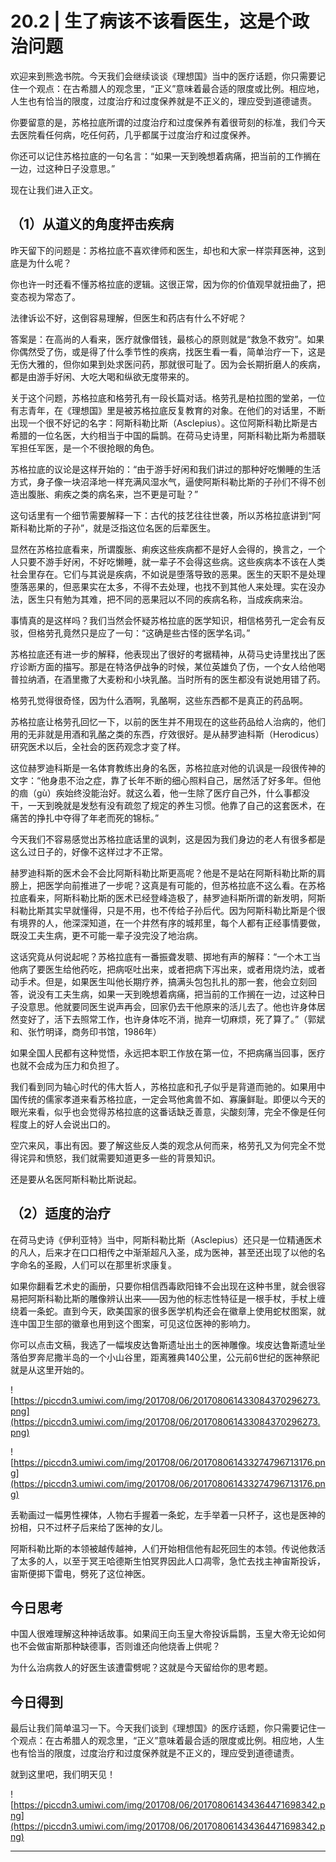 # 20.2 | 生了病该不该看医生，这是个政治问题

欢迎来到熊逸书院。今天我们会继续谈谈《理想国》当中的医疗话题，你只需要记住一个观点：在古希腊人的观念里，“正义”意味着最合适的限度或比例。相应地，人生也有恰当的限度，过度治疗和过度保养就是不正义的，理应受到道德谴责。

你要留意的是，苏格拉底所谓的过度治疗和过度保养有着很苛刻的标准，我们今天去医院看任何病，吃任何药，几乎都属于过度治疗和过度保养。

你还可以记住苏格拉底的一句名言：“如果一天到晚想着病痛，把当前的工作搁在一边，过这种日子没意思。”

现在让我们进入正文。

## （1）从道义的角度抨击疾病

昨天留下的问题是：苏格拉底不喜欢律师和医生，却也和大家一样崇拜医神，这到底是为什么呢？

你也许一时还看不懂苏格拉底的逻辑。这很正常，因为你的价值观早就扭曲了，把变态视为常态了。

法律诉讼不好，这倒容易理解，但医生和药店有什么不好呢？

答案是：在高尚的人看来，医疗就像借钱，最核心的原则就是“救急不救穷”。如果你偶然受了伤，或是得了什么季节性的疾病，找医生看一看，简单治疗一下，这是无伤大雅的，但你如果到处求医问药，那就很可耻了。因为会长期折磨人的疾病，都是由游手好闲、大吃大喝和纵欲无度带来的。

关于这个问题，苏格拉底和格劳孔有一段长篇对话。格劳孔是柏拉图的堂弟，一位有志青年，在《理想国》里是被苏格拉底反复教育的对象。在他们的对话里，不断出现一个很不好记的名字：阿斯科勒比斯（Asclepius）。这位阿斯科勒比斯是古希腊的一位名医，大约相当于中国的扁鹊。在荷马史诗里，阿斯科勒比斯为希腊联军担任军医，是一个不很抢眼的角色。

苏格拉底的议论是这样开始的：“由于游手好闲和我们讲过的那种好吃懒睡的生活方式，身子像一块沼泽地一样充满风湿水气，逼使阿斯科勒比斯的子孙们不得不创造出腹胀、痢疾之类的病名来，岂不更是可耻？”

这句话里有一个细节需要解释一下：古代的技艺往往世袭，所以苏格拉底讲到“阿斯科勒比斯的子孙”，就是泛指这位名医的后辈医生。

显然在苏格拉底看来，所谓腹胀、痢疾这些疾病都不是好人会得的，换言之，一个人只要不游手好闲，不好吃懒睡，就一辈子不会得这些病。这些疾病本不该在人类社会里存在。它们与其说是疾病，不如说是堕落导致的恶果。医生的天职不是处理堕落恶果的，但恶果实在太多，不得不去处理，也找不到其他人来处理。实在没办法，医生只有勉为其难，把不同的恶果冠以不同的疾病名称，当成疾病来治。

事情真的是这样吗？我们当然会怀疑苏格拉底的医学知识，相信格劳孔一定会有反驳，但格劳孔竟然只是应了一句：“这确是些古怪的医学名词。”

苏格拉底还有进一步的解释，他表现出了很好的考据精神，从荷马史诗里找出了医疗诊断方面的描写。那是在特洛伊战争的时候，某位英雄负了伤，一个女人给他喝普拉纳酒，在酒里撒了大麦粉和小块乳酪。当时所有的医生都没有说她用错了药。

格劳孔觉得很奇怪，因为什么酒啊，乳酪啊，这些东西都不是真正的药品啊。

苏格拉底让格劳孔回忆一下，以前的医生并不用现在的这些药品给人治病的，他们用的无非就是用酒和乳酪之类的东西，疗效很好。是从赫罗迪科斯（Herodicus）研究医术以后，全社会的医药观念才变了样。

这位赫罗迪科斯是一名体育教练出身的名医，苏格拉底对他的讥讽是一段很传神的文字：“他身患不治之症，靠了长年不断的细心照料自己，居然活了好多年。但他的痼（gù）疾始终没能治好。就这么着，他一生除了医疗自己外，什么事都没干，一天到晚就是发愁有没有疏忽了规定的养生习惯。他靠了自己的这套医术，在痛苦的挣扎中夺得了年老而死的锦标。”

今天我们不容易感觉出苏格拉底话里的讽刺，这是因为我们身边的老人有很多都是这么过日子的，好像不这样过才不正常。

赫罗迪科斯的医术会不会比阿斯科勒比斯更高呢？他是不是站在阿斯科勒比斯的肩膀上，把医学向前推进了一步呢？这真是有可能的，但苏格拉底不这么看。在苏格拉底看来，阿斯科勒比斯的医术已经登峰造极了，赫罗迪科斯所谓的新发明，阿斯科勒比斯其实早就懂得，只是不用，也不传给子孙后代。因为阿斯科勒比斯是个很有境界的人，他深深知道，在一个井然有序的城邦里，每个人都有正经事情要做，既没工夫生病，更不可能一辈子没完没了地治病。

这话究竟从何说起呢？苏格拉底有一番振聋发聩、掷地有声的解释：“一个木工当他病了要医生给他药吃，把病呕吐出来，或者把病下泻出来，或者用烧灼法，或者动手术。但是，如果医生叫他长期疗养，搞满头包包扎扎的那一套，他会立刻回答，说没有工夫生病，如果一天到晚想着病痛，把当前的工作搁在一边，过这种日子没意思。他就要同医生说声再会，回家仍去干他原来的活儿去了。他也许身体居然变好了，活下去照常工作，也许身体吃不消，抛弃一切麻烦，死了算了。”（郭斌和、张竹明译，商务印书馆，1986年）

如果全国人民都有这种觉悟，永远把本职工作放在第一位，不把病痛当回事，医疗也就不会成为压力和负担了。

我们看到同为轴心时代的伟大哲人，苏格拉底和孔子似乎是背道而驰的。如果用中国传统的儒家孝道来看苏格拉底，一定会骂他禽兽不如、寡廉鲜耻。即便以今天的眼光来看，似乎也会觉得苏格拉底的这番话缺乏善意，尖酸刻薄，完全不像是任何程度上的好人会说出口的。

空穴来风，事出有因。要了解这些反人类的观念从何而来，格劳孔又为何完全不觉得诧异和愤怒，我们就需要知道更多一些的背景知识。

还是要从名医阿斯科勒比斯说起。

## （2）适度的治疗

在荷马史诗《伊利亚特》当中，阿斯科勒比斯（Asclepius）还只是一位精通医术的凡人，后来才在口口相传之中渐渐超凡入圣，成为医神，甚至还出现了以他的名字命名的圣殿，人们可以在那里祈求康复。

如果你翻看艺术史的画册，只要你相信西毒欧阳锋不会出现在这种书里，就会很容易把阿斯科勒比斯的雕像辨认出来——因为他的标志性特征是一根手杖，手杖上缠绕着一条蛇。直到今天，欧美国家的很多医学机构还会在徽章上使用蛇杖图案，就连中国卫生部的徽章也用到这个图案，可见这位医神的影响力。

你可以点击文稿，我选了一幅埃皮达鲁斯遗址出土的医神雕像。埃皮达鲁斯遗址坐落伯罗奔尼撒半岛的一个小山谷里，距离雅典140公里，公元前6世纪的医神祭祀就是从这里开始的。

![https://piccdn3.umiwi.com/img/201708/06/201708061433084370296273.png](https://piccdn3.umiwi.com/img/201708/06/201708061433084370296273.png)

![https://piccdn3.umiwi.com/img/201708/06/201708061433274796713176.png](https://piccdn3.umiwi.com/img/201708/06/201708061433274796713176.png)

丢勒画过一幅男性裸体，人物右手握着一条蛇，左手举着一只杯子，这也是医神的扮相，只不过杯子后来给了医神的女儿。

阿斯科勒比斯的本领被越传越神，人们开始相信他有起死回生的本领。传说他救活了太多的人，以至于冥王哈德斯生怕冥界因此人口凋零，急忙去找主神宙斯投诉，宙斯便掷下雷电，劈死了这位神医。

## 今日思考

中国人很难理解这种神话故事。如果阎王向玉皇大帝投诉扁鹊，玉皇大帝无论如何也不会做宙斯那种缺德事，否则谁还向他烧香上供呢？

为什么治病救人的好医生该遭雷劈呢？这就是今天留给你的思考题。

## 今日得到

最后让我们简单温习一下。今天我们谈到《理想国》的医疗话题，你只需要记住一个观点：在古希腊人的观念里，“正义”意味着最合适的限度或比例。相应地，人生也有恰当的限度，过度治疗和过度保养就是不正义的，理应受到道德谴责。

就到这里吧，我们明天见！

![https://piccdn3.umiwi.com/img/201708/06/201708061434364471698342.png](https://piccdn3.umiwi.com/img/201708/06/201708061434364471698342.png)

---
